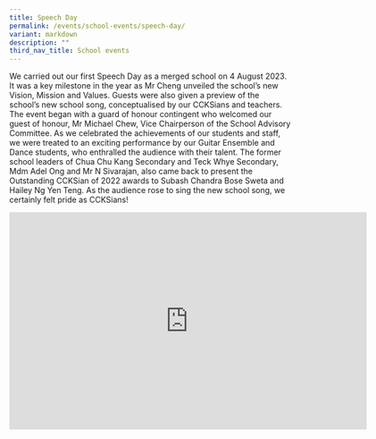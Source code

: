 ```yaml
---
title: Speech Day
permalink: /events/school-events/speech-day/
variant: markdown
description: ""
third_nav_title: School events
---
```

We carried out our first Speech Day as a merged school on 4 August 2023. It was a key milestone in the year as Mr Cheng unveiled the school’s new Vision, Mission and Values. Guests were also given a preview of the school’s new school song, conceptualised by our CCKSians and teachers. The event began with a guard of honour contingent who welcomed our guest of honour, Mr Michael Chew, Vice Chairperson of the School Advisory Committee. As we celebrated the achievements of our students and staff, we were treated to an exciting performance by our Guitar Ensemble and Dance students, who enthralled the audience with their talent. The former school leaders of Chua Chu Kang Secondary and Teck Whye Secondary, Mdm Adel Ong and Mr N Sivarajan, also came back to present the Outstanding CCKSian of 2022 awards to Subash Chandra Bose Sweta and Hailey Ng Yen Teng. As the audience rose to sing the new school song, we certainly felt pride as CCKSians! 

<iframe allowfullscreen="true" height="389" width="640" frameborder="0" src="https://docs.google.com/presentation/d/e/2PACX-1vSyBcuzHRPKt_dwbO6DANih2Ot6DHWcYF8gGZynkl6QPmAXGzIR0GBN3TEuTocS1Q/embed?start=true&amp;loop=true&amp;delayms=3000"></iframe>